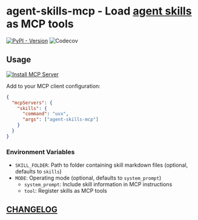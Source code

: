 # agent-skills-mcp - Load [agent skills](https://www.anthropic.com/engineering/equipping-agents-for-the-real-world-with-agent-skills) as MCP tools

[![PyPI - Version](https://img.shields.io/pypi/v/agent-skills-mcp)](https://pypi.org/project/agent-skills-mcp/)
![Codecov](https://img.shields.io/codecov/c/github/DiscreteTom/agent-skills-mcp)

## Usage

[![Install MCP Server](https://cursor.com/deeplink/mcp-install-dark.svg)](https://cursor.com/en-US/install-mcp?name=skills&config=eyJjb21tYW5kIjoidXZ4IGFnZW50LXNraWxscy1tY3AifQ%3D%3D)

Add to your MCP client configuration:

```json
{
  "mcpServers": {
    "skills": {
      "command": "uvx",
      "args": ["agent-skills-mcp"]
    }
  }
}
```

### Environment Variables

- `SKILL_FOLDER`: Path to folder containing skill markdown files (optional, defaults to `skills`)
- `MODE`: Operating mode (optional, defaults to `system_prompt`)
  - `system_prompt`: Include skill information in MCP instructions
  - `tool`: Register skills as MCP tools

## [CHANGELOG](./CHANGELOG.md)
